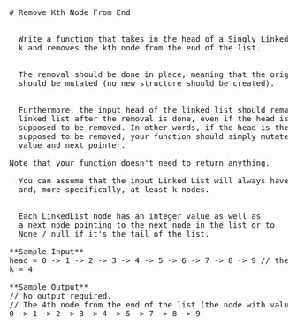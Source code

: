 <pre>
# Remove Kth Node From End


  Write a function that takes in the head of a Singly Linked List and an integer
  k and removes the kth node from the end of the list.


  The removal should be done in place, meaning that the original data structure
  should be mutated (no new structure should be created).


  Furthermore, the input head of the linked list should remain the head of the
  linked list after the removal is done, even if the head is the node that's
  supposed to be removed. In other words, if the head is the node that's
  supposed to be removed, your function should simply mutate its
  value and next pointer.

Note that your function doesn't need to return anything.

  You can assume that the input Linked List will always have at least two nodes
  and, more specifically, at least k nodes.


  Each LinkedList node has an integer value as well as
  a next node pointing to the next node in the list or to
  None / null if it's the tail of the list.

**Sample Input**
head = 0 -> 1 -> 2 -> 3 -> 4 -> 5 -> 6 -> 7 -> 8 -> 9 // the head node with value 0
k = 4

**Sample Output**
// No output required.
// The 4th node from the end of the list (the node with value 6) is removed.
0 -> 1 -> 2 -> 3 -> 4 -> 5 -> 7 -> 8 -> 9

</pre>